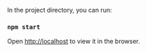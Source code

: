 In the project directory, you can run:
### `npm start`
Open [http://localhost](http://localhost) to view it in the browser.